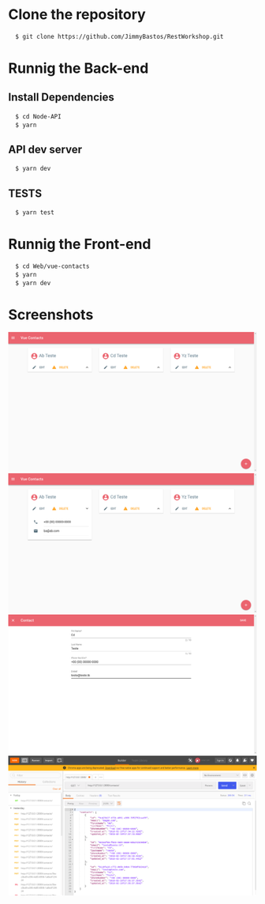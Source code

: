 # Clone the repository 
```sh
  $ git clone https://github.com/JimmyBastos/RestWorkshop.git
```
# Runnig the Back-end
## Install Dependencies 
```sh
  $ cd Node-API
  $ yarn
```
## API dev server
```sh
  $ yarn dev
```
## TESTS
```sh
  $ yarn test
```

# Runnig the Front-end 
```sh
  $ cd Web/vue-contacts
  $ yarn 
  $ yarn dev
```
# Screenshots

![alt text](https://github.com/JimmyBastos/RestWorkshop/blob/master/Screenshots/image1.png)
![alt text](https://github.com/JimmyBastos/RestWorkshop/blob/master/Screenshots/image2.png)
![alt text](https://github.com/JimmyBastos/RestWorkshop/blob/master/Screenshots/image3.png)
![alt text](https://github.com/JimmyBastos/RestWorkshop/blob/master/Screenshots/image4.png)

